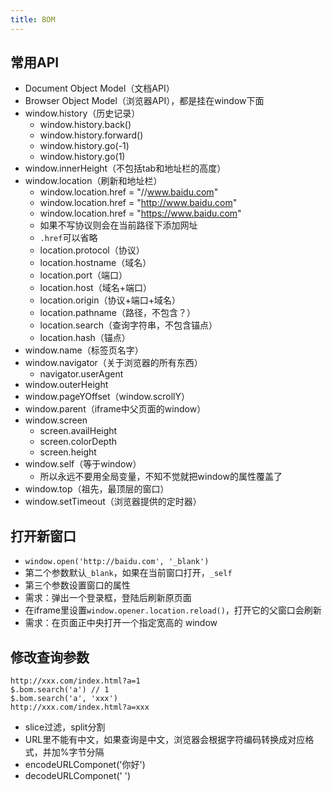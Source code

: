```yaml
---
title: BOM
---
```

## 常用API
 - Document Object Model（文档API）
 - Browser Object Model（浏览器API），都是挂在window下面
 - window.history（历史记录）
	- window.history.back()
	- window.history.forward()
	- window.history.go(-1)
	- window.history.go(1)
 - window.innerHeight（不包括tab和地址栏的高度）
 - window.location（刷新和地址栏）
	- window.location.href = "//www.baidu.com"
	- window.location.href = "http://www.baidu.com"
	- window.location.href = "https://www.baidu.com"
	- 如果不写协议则会在当前路径下添加网址
	- `.href`可以省略
	- location.protocol（协议）
	- location.hostname（域名）
	- location.port（端口）
	- location.host（域名+端口）
	- location.origin（协议+端口+域名）
	- location.pathname（路径，不包含？）
	- location.search（查询字符串，不包含锚点）
	- location.hash（锚点）
 - window.name（标签页名字）
 - window.navigator（关于浏览器的所有东西）
	- navigator.userAgent
 - window.outerHeight
 - window.pageYOffset（window.scrollY）
 - window.parent（iframe中父页面的window）
 - window.screen
	- screen.availHeight
	- screen.colorDepth
	- screen.height
 - window.self（等于window）
	- 所以永远不要用全局变量，不知不觉就把window的属性覆盖了
 - window.top（祖先，最顶层的窗口）
 - window.setTimeout（浏览器提供的定时器）

## 打开新窗口

 - `window.open('http://baidu.com', '_blank')`
 - 第二个参数默认`_blank`，如果在当前窗口打开，`_self`
 - 第三个参数设置窗口的属性
 - 需求：弹出一个登录框，登陆后刷新原页面
 - 在iframe里设置`window.opener.location.reload()`，打开它的父窗口会刷新
 - 需求：在页面正中央打开一个指定宽高的 window

## 修改查询参数

```
http://xxx.com/index.html?a=1
$.bom.search('a') // 1
$.bom.search('a', 'xxx')
http://xxx.com/index.html?a=xxx
```

 - slice过滤，split分割
 - URL里不能有中文，如果查询是中文，浏览器会根据字符编码转换成对应格式，并加%字节分隔
 - encodeURLComponet('你好')
 - decodeURLComponet(' ')
